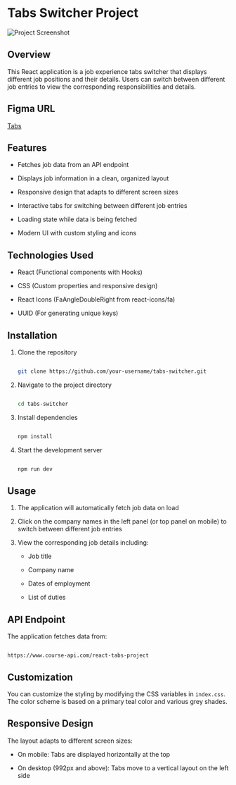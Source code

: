 # Tabs Switcher Project

![Project Screenshot](https://i.imgur.com/bLumS18.png)

## Overview

This React application is a job experience tabs switcher that displays different job positions and their details. Users can switch between different job entries to view the corresponding responsibilities and details.

## Figma URL

[Tabs](https://www.figma.com/file/FJC19b9eUWS62HKR8L9Dmn/Tabs?node-id=0%3A1&t=8Rio02EFK1r9ItDW-1)

## Features

- Fetches job data from an API endpoint

- Displays job information in a clean, organized layout

- Responsive design that adapts to different screen sizes

- Interactive tabs for switching between different job entries

- Loading state while data is being fetched

- Modern UI with custom styling and icons

## Technologies Used

- React (Functional components with Hooks)

- CSS (Custom properties and responsive design)

- React Icons (FaAngleDoubleRight from react-icons/fa)

- UUID (For generating unique keys)

## Installation

1. Clone the repository

   ```bash

   git clone https://github.com/your-username/tabs-switcher.git

   ```

2. Navigate to the project directory

   ```bash

   cd tabs-switcher

   ```

3. Install dependencies

   ```bash

   npm install

   ```

4. Start the development server

   ```bash

   npm run dev

   ```

## Usage

1. The application will automatically fetch job data on load

2. Click on the company names in the left panel (or top panel on mobile) to switch between different job entries

3. View the corresponding job details including:

   - Job title

   - Company name

   - Dates of employment

   - List of duties

## API Endpoint

The application fetches data from:

```

https://www.course-api.com/react-tabs-project

```

## Customization

You can customize the styling by modifying the CSS variables in `index.css`. The color scheme is based on a primary teal color and various grey shades.

## Responsive Design

The layout adapts to different screen sizes:

- On mobile: Tabs are displayed horizontally at the top

- On desktop (992px and above): Tabs move to a vertical layout on the left side
